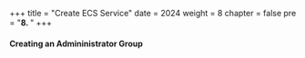 +++
title = "Create ECS Service"
date = 2024
weight = 8
chapter = false
pre = "<b>8. </b>"
+++

#### Creating an Admininistrator Group
